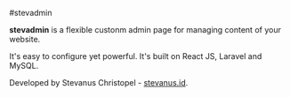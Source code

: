 #stevadmin

**stevadmin** is a flexible custonm admin page for managing content of your website.

It's easy to configure yet powerful. It's built on React JS, Laravel and MySQL.

Developed by Stevanus Christopel - [stevanus.id](http://stevanus.id/).